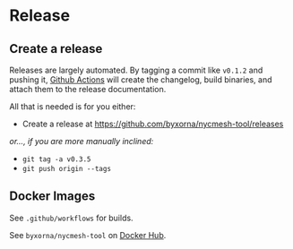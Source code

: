 # Release

## Create a release

Releases are largely automated. By tagging a commit like `v0.1.2` and pushing it, [Github Actions](https://github.com/byxorna/nycmesh-tool/actions) will create the changelog, build binaries, and attach them to the release documentation.

All that is needed is for you either:

- Create a release at https://github.com/byxorna/nycmesh-tool/releases

_or..., if you are more manually inclined:_

- `git tag -a v0.3.5`
- `git push origin --tags`

## Docker Images

See `.github/workflows` for builds.

See `byxorna/nycmesh-tool` on [Docker Hub](https://hub.docker.com/repository/docker/byxorna/nycmesh-tool/tags?page=1&ordering=last_updated).
